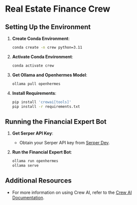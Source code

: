 # Real Estate Finance Crew

## Setting Up the Environment

1. **Create Conda Environment**:
    ```bash
    conda create -n crew python=3.11
    ```

2. **Activate Conda Environment**:
    ```bash
    conda activate crew
    ```

3. **Get Ollama and Openhermes Model**:
    ```bash
    ollama pull openhermes
    ```

4. **Install Requirements**:
    ```bash
    pip install 'crewai[tools]'
    pip install -r requirements.txt
    ```

## Running the Financial Expert Bot

1. **Get Serper API Key**:
    - Obtain your Serper API key from [Serper Dev](https://serper.dev/api-key).

2. **Run the Financial Expert Bot**:
    ```bash
    ollama run openhermes
    ollama serve
    ```

## Additional Resources

- For more information on using Crew AI, refer to the [Crew AI Documentation](https://docs.crewai.com/).
